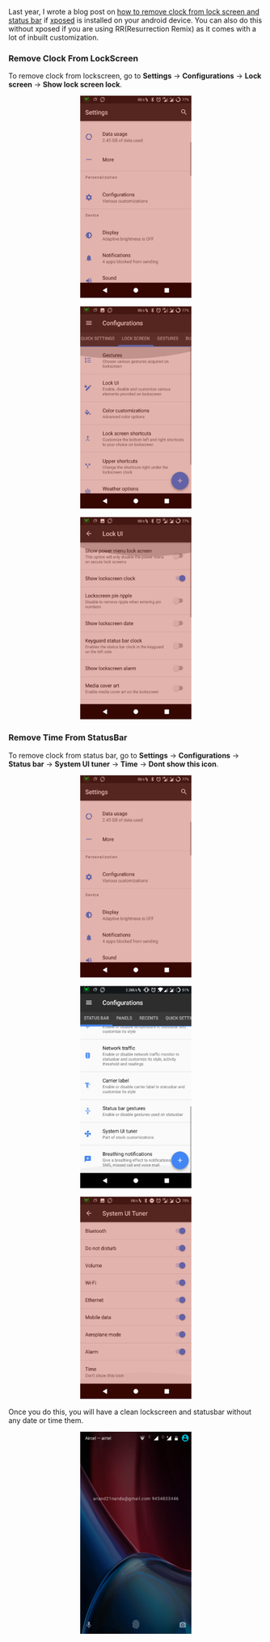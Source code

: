 <!--
.. title: Remove Clock From LockScreen/StatusBar On Android RR
.. slug: how-to-remove-clock-lock-screen-status-bar
.. date: 2017-11-13 20:24:38 UTC
.. tags: how-to, android
.. category: android
.. link:
.. description: How to remove/hide date and time from lock screen and status bar on android phones
.. type: text
-->

Last year, I wrote a blog post on [how to remove clock from lock screen and status bar](/2016/09/remove-clock-lock-screen-status-bar-android.html) if [xposed](http://repo.xposed.info/module/de.robv.android.xposed.installer) is installed on your android device. You can also do this without xposed if you are using RR(Resurrection Remix) as it comes with a lot of inbuilt customization.

### Remove Clock From LockScreen

To remove clock from lockscreen, go to **Settings** -> **Configurations** -> **Lock screen** ->  **Show lock screen lock**.

<p align="center">
<img src="/images/remove_clock_android_11.png" height="400px" width="220" />
</p>

<p align="center">
<img src="/images/remove_clock_android_12.png" height="400px" width="220" />
</p>

<p align="center">
<img src="/images/remove_clock_android_13.png" height="400px" width="220" />
</p>


### Remove Time From StatusBar

To remove clock from status bar, go to **Settings** -> **Configurations** -> **Status bar** ->  **System UI tuner** -> **Time** -> **Dont show this icon**.

<p align="center">
<img src="/images/remove_clock_android_11.png" height="400px" width="220" />
</p>

<p align="center">
<img src="/images/remove_clock_android_14.png" height="400px" width="220" />
</p>

<p align="center">
<img src="/images/remove_clock_android_15.png" height="400px" width="220" />
</p>

Once you do this, you will have a clean lockscreen and statusbar without any date or time them.

<p align="center">
<img src="/images/remove_clock_android_16.jpg" height="400px" width="220" />
</p>
